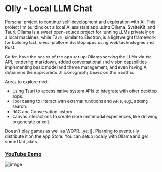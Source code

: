 # Olly - Local LLM Chat

Personal project to continue self-development and exploration with AI. This project I'm building out a local AI assistant app using Ollama, SvelteKit, and Tauri. Ollama is a sweet open-source project for running LLMs privately on a local machines, while Tauri, similar to Electron, is a lightweight framework for building fast, cross-platform desktop apps using web technologies and Rust.

So far, have the basics of the app set up: Ollama serving the LLMs via the API, rendering markdown, added conversational and vision capabilities, implementing basic model and theme management, and even having AI determine the appropriate UI iconography based on the weather.

Areas to explore next:

- Using Tauri to access native system APIs to integrate with other desktop apps.
- Tool calling to interact with external functions and APIs, e.g., adding search.
- RAG and Conversation history
- Canvas interactions to create more multimodal experiences, like drawing to generate or edit.

Doesn’t play games as well as WOPR...yet 🙂. Planning to eventually distribute it on the App Store. You can setup locally with Ollama and get some Dad jokes.

### [YouTube Demo](https://youtu.be/j8HyOpyCduw)

![image](/static/Olly.gif)


